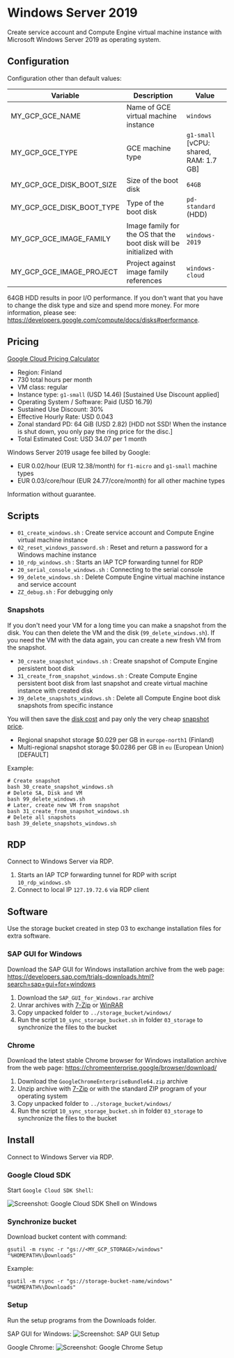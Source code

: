 # Windows Server 2019

Create service account and Compute Engine virtual machine instance with Microsoft Windows Server 2019 as operating system.

## Configuration

Configuration other than default values:

| Variable | Description | Value |
|----------|-------------|-------|
| MY_GCP_GCE_NAME | Name of GCE virtual machine instance | `windows` |
| MY_GCP_GCE_TYPE | GCE machine type | `g1-small` [vCPU: shared, RAM: 1.7 GB] |
| MY_GCP_GCE_DISK_BOOT_SIZE | Size of the boot disk | `64GB` |
| MY_GCP_GCE_DISK_BOOT_TYPE | Type of the boot disk | `pd-standard` (HDD) |
| MY_GCP_GCE_IMAGE_FAMILY | Image family for the OS that the boot disk will be initialized with | `windows-2019` |
| MY_GCP_GCE_IMAGE_PROJECT | Project against image family references | `windows-cloud` |

64GB HDD results in poor I/O performance.
If you don't want that you have to change the disk type and size and spend more money.
For more information, please see: <https://developers.google.com/compute/docs/disks#performance>.

## Pricing

[Google Cloud Pricing Calculator](https://cloud.google.com/products/calculator/#id=18c7195b-a1a0-478d-b6b8-6adceccb53a4)

* Region: Finland
* 730 total hours per month
* VM class: regular
* Instance type: `g1-small` (USD 14.46) [Sustained Use Discount applied]
* Operating System / Software: Paid (USD 16.79)
* Sustained Use Discount: 30%
* Effective Hourly Rate: USD 0.043
* Zonal standard PD: 64 GiB (USD 2.82) [HDD not SSD! When the instance is shut down, you only pay the ring price for the disc.]
* Total Estimated Cost: USD 34.07 per 1 month

Windows Server 2019 usage fee billed by Google:

* EUR 0.02/hour (EUR 12.38/month) for `f1-micro` and `g1-small` machine types
* EUR 0.03/core/hour (EUR 24.77/core/month) for all other machine types

Information without guarantee.

## Scripts

* `01_create_windows.sh`         : Create service account and Compute Engine virtual machine instance
* `02_reset_windows_password.sh` : Reset and return a password for a Windows machine instance
* `10_rdp_windows.sh`            : Starts an IAP TCP forwarding tunnel for RDP
* `20_serial_console_windows.sh` : Connecting to the serial console
* `99_delete_windows.sh`         : Delete Compute Engine virtual machine instance and service account
* `ZZ_debug.sh`                  : For debugging only

### Snapshots

If you don't need your VM for a long time you can make a snapshot from the disk.
You can then delete the VM and the disk (`99_delete_windows.sh`).
If you need the VM with the data again, you can create a new fresh VM from the snapshot.

* `30_create_snapshot_windows.sh`      : Create snapshot of Compute Engine persistent boot disk
* `31_create_from_snapshot_windows.sh` : Create Compute Engine persistent boot disk from last snapshot and create virtual machine instance with created disk
* `39_delete_snapshots_windows.sh`     : Delete all Compute Engine boot disk snapshots from specific instance

You will then save the [disk cost](https://cloud.google.com/compute/all-pricing#disk) and pay only the very cheap [snapshot price](https://cloud.google.com/compute/all-pricing#disk).

* Regional snapshot storage $0.029 per GB in `europe-north1` (Finland)
* Multi-regional snapshot storage $0.0286 per GB in `eu` (European Union) [DEFAULT]

Example:

```shell
# Create snapshot
bash 30_create_snapshot_windows.sh
# Delete SA, Disk and VM
bash 99_delete_windows.sh
# Later, create new VM from snapshot
bash 31_create_from_snapshot_windows.sh
# Delete all snapshots
bash 39_delete_snapshots_windows.sh
```

## RDP

Connect to Windows Server via RDP.

1. Starts an IAP TCP forwarding tunnel for RDP with script `10_rdp_windows.sh`
2. Connect to local IP `127.19.72.6` via RDP client

## Software

Use the storage bucket created in step 03 to exchange installation files for extra software.

### SAP GUI for Windows

Download the SAP GUI for Windows installation archive from the web page: <https://developers.sap.com/trials-downloads.html?search=sap+gui+for+windows>

1. Download the `SAP_GUI_for_Windows.rar` archive
2. Unrar archives with [7-Zip](https://www.7-zip.org/) or [WinRAR](https://www.rarlab.com/)
3. Copy unpacked folder to `../storage_bucket/windows/`
4. Run the script `10_sync_storage_bucket.sh` in folder `03_storage` to synchronize the files to the bucket

### Chrome

Download the latest stable Chrome browser for Windows installation archive from the web page: <https://chromeenterprise.google/browser/download/>

1. Download the `GoogleChromeEnterpriseBundle64.zip` archive
2. Unzip archive with [7-Zip](https://www.7-zip.org/) or with the standard ZIP program of your operating system
3. Copy unpacked folder to `../storage_bucket/windows/`
4. Run the script `10_sync_storage_bucket.sh` in folder `03_storage` to synchronize the files to the bucket

## Install

Connect to Windows Server via RDP.

### Google Cloud SDK

Start `Google Cloud SDK Shell`:

![Screenshot: Google Cloud SDK Shell on Windows](../images/windows_google_cloud_sdk.jpg)

### Synchronize bucket

Download bucket content with command:
```shell
gsutil -m rsync -r "gs://<MY_GCP_STORAGE>/windows" "%HOMEPATH%\Downloads"
```

Example:
```shell
gsutil -m rsync -r "gs://storage-bucket-name/windows" "%HOMEPATH%\Downloads"
```

### Setup

Run the setup programs from the Downloads folder.

SAP GUI for Windows:
![Screenshot: SAP GUI Setup](../images/windows_setup_sapgui.jpg)

Google Chrome:
![Screenshot: Google Chrome Setup](../images/windows_setup_chrome.jpg)
